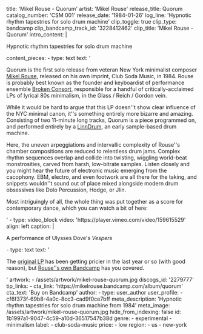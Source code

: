 title: 'Mikel Rouse - Quorum'
artist: 'Mikel Rouse'
release_title: Quorum
catalog_number: 'CSM 001'
release_date: '1984-01-26'
log_line: 'Hypnotic rhythm tapestries for solo drum machine'
clip_toggle: true
clip_type: bandcamp
clip_bandcamp_track_id: '3228412462'
clip_title: 'Mikel Rouse - Quorum'
intro_content: |
  <p>Hypnotic rhythm tapestries for solo drum machine
  </p>
content_pieces:
  -
    type: text
    text: '<p>Quorum is the first solo release from veteran New York minimalist composer <a href="https://www.discogs.com/artist/164872-Mikel-Rouse">Mikel Rouse</a>, released on his own imprint, Club Soda Music, in 1984. Rouse is probably best known as the founder and keyboardist of performance ensemble <a href="https://www.discogs.com/artist/143565-Mikel-Rouse-Broken-Consort">Broken Consort</a>, responsible for a handful of critically-acclaimed LPs of lyrical 80s minimalism, in the Glass / Reich / Gordon vein.&nbsp;</p><p>While it would be hard to argue that this LP doesn''t show clear influence of the NYC minimal canon, it''s something entirely more bizarre and amazing. Consisting of two 11-minute long tracks, Quorum is a piece programmed on, and performed entirely by a <a href="http://www.vintagesynth.com/linn/linn2.php">LinnDrum</a>,&nbsp;an early sample-based drum machine.&nbsp;<br></p><p>Here, the uneven arpeggiations and intervallic complexity of Rouse''s chamber compositions are reduced to relentless drum jams. Complex rhythm sequences overlap and collide into twisting, wiggling world-beat monstrosities, carved from harsh, low-bitrate samples. Listen closely and you might hear the future of electronic music emerging from the cacophony. EBM, electro, and even footwork are all there for the taking, and snippets wouldn''t sound out of place mixed alongside modern drum obsessives like Dolo Percussion, Hodge, or Jlin.&nbsp;</p><p>Most intriguingly of all, the whole thing was put together as a score for contemporary dance, which you can watch a bit of here:&nbsp;</p>'
  -
    type: video_block
    video: 'https://player.vimeo.com/video/159615529'
    align: left
    caption: |
      <p>A performance of Ulysses Dove's <em>Vespers</em>
      </p>
  -
    type: text
    text: '<p>The <a href="https://www.discogs.com/Mikel-Rouse-Quorum/release/2279777">original LP</a> has been getting pricier in the last year or so (with good reason), but <a href="https://mikelrouse.bandcamp.com/album/quorum">Rouse''s own Bandcamp</a> has you covered.&nbsp;</p>'
artwork:
  - /assets/artwork/mikel-rouse-quorum.jpg
discogs_id: '2279777'
tip_links:
  -
    cta_link: 'https://mikelrouse.bandcamp.com/album/quorum'
    cta_text: 'Buy on Bandcamp'
author:
  -
    type: user_author
    user_profile:
      - cf6f373f-69b8-4a0c-8cc3-cad9f0ce7bff
meta_description: 'Hypnotic rhythm tapestries for solo drum machine from 1984'
meta_image: /assets/artwork/mikel-rouse-quorum.jpg
hide_from_indexing: false
id: 1b1997a1-9047-4c59-a10d-36517547b38d
genre:
  - experimental
  - minimalism
label:
  - club-soda-music
price:
  - low
region:
  - us
  - new-york
